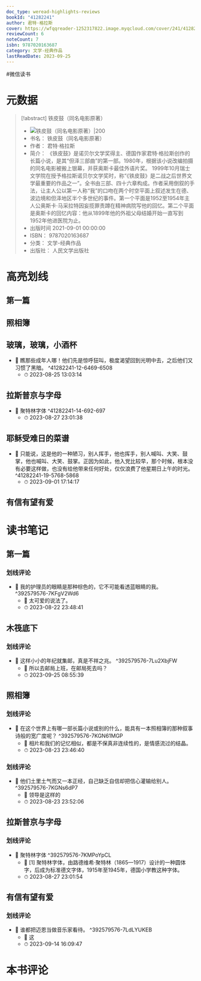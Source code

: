 ```yaml
---
doc_type: weread-highlights-reviews
bookId: "41282241"
author: 君特·格拉斯
cover: https://wfqqreader-1252317822.image.myqcloud.com/cover/241/41282241/t7_41282241.jpg
reviewCount: 6
noteCount: 7
isbn: 9787020163687
category: 文学-经典作品
lastReadDate: 2023-09-25
---
```

#微信读书
# 元数据
> [!abstract] 铁皮鼓（同名电影原著）
> - ![ 铁皮鼓（同名电影原著）|200](https://wfqqreader-1252317822.image.myqcloud.com/cover/241/41282241/t7_41282241.jpg)
> - 书名： 铁皮鼓（同名电影原著）
> - 作者： 君特·格拉斯
> - 简介： 《铁皮鼓》是诺贝尔文学奖得主、德国作家君特·格拉斯创作的长篇小说，是其“但泽三部曲”的第一部。1980年，根据该小说改编拍摄的同名电影被搬上银幕，并获奥斯卡最佳外语片奖。 1999年10月瑞士文学院在授予格拉斯诺贝尔文学奖时，称“《铁皮鼓》是二战之后世界文学最重要的作品之一”。全书由三部、四十六章构成。作者采用倒叙的手法，让主人公以第一人称“我”的口吻在两个时空平面上叙述发生在德、波边境和但泽地区半个多世纪的事件。第一个平面是1952至1954年主人公奥斯卡·马采拉特因妄揽罪责蹲在精神病院写他的回忆。第二个平面是奥斯卡的回忆内容：他从1899年他的外祖父母结婚开始一直写到1952年他进医院为止。
> - 出版时间 2021-09-01 00:00:00
> - ISBN： 9787020163687
> - 分类： 文学-经典作品
> - 出版社： 人民文学出版社

# 高亮划线

## 第一篇

 
## 照相簿

 
 
## 玻璃，玻璃，小酒杯


- 📌 瞧那些成年人哪！他们先是惊呼狂叫，极度渴望回到光明中去，之后他们又习惯了黑暗。 ^41282241-12-6469-6508
    - ⏱ 2023-08-25 13:03:14 
## 拉斯普京与字母


- 📌 聚特林字体 ^41282241-14-692-697
    - ⏱ 2023-08-27 23:01:38 
## 耶稣受难日的菜谱


- 📌 只能说，这是他的一种陋习，别人挥手，他也挥手，别人喊叫、大笑、鼓掌，他也喊叫、大笑、鼓掌。正因为如此，他入党比较早，那个时候，根本没有必要这样做，也没有给他带来任何好处，仅仅浪费了他星期日上午的时光。 ^41282241-19-5768-5868
    - ⏱ 2023-09-01 17:14:17 
## 有信有望有爱

 
# 读书笔记

## 第一篇

### 划线评论
- 📌 我的护理员的眼睛是那种棕色的，它不可能看透蓝眼睛的我。  ^392579576-7KFgV2Wd6
    - 💭 太可爱的说法了。
    - ⏱ 2023-08-22 23:48:41
   
## 木筏底下

### 划线评论
- 📌 这样小小的年纪就集邮，真是不祥之兆。  ^392579576-7Lu2XbjFW
    - 💭 所以去邮局上班，在邮局死去吗？
    - ⏱ 2023-09-25 08:55:39
   
## 照相簿

### 划线评论
- 📌 在这个世界上有哪一部长篇小说或别的什么，能具有一本照相簿的那种叙事诗般的宽广度呢？  ^392579576-7KGN61MGP
    - 💭 相片和我们的记忆相似，都是不保真非连续性的，是情感流过的结晶。
    - ⏱ 2023-08-23 23:46:40

### 划线评论
- 📌 他们土里土气而又一本正经，自己缺乏自信却把信心灌输给别人。  ^392579576-7KGNs6dP7
    - 💭 领导是这样的
    - ⏱ 2023-08-23 23:52:06
   
## 拉斯普京与字母

### 划线评论
- 📌 聚特林字体  ^392579576-7KMPoYpCL
    - 💭 [1] 聚特林字体，由路德维希·聚特林（1865—1917）设计的一种圆体字，后成为标准德文字体，1915年至1945年，德国小学教这种字体。
    - ⏱ 2023-08-27 23:01:54
   
## 有信有望有爱

### 划线评论
- 📌 谁都把迈恩当做音乐家看待。  ^392579576-7LdLYUKEB
    - 💭 这
    - ⏱ 2023-09-14 16:09:47
   
# 本书评论

